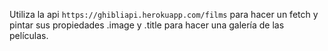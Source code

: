 Utiliza la api `https://ghibliapi.herokuapp.com/films` para hacer un fetch y pintar sus propiedades .image y .title para hacer una galería de las películas.